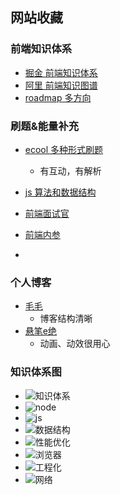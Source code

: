 ## 网站收藏

### 前端知识体系
- [掘金 前端知识体系](https://juejin.cn/post/6994657097220620319)
- [阿里 前端知识图谱](https://f2e.tech/?spm=a21iq3.home.0.0.31ef2764qzi8et)
- [roadmap 多方向](https://roadmap.sh/frontend)

### 刷题&能量补充
- [ecool 多种形式刷题](https://fe.ecool.fun/)
  - 有互动，有解析
- [js 算法和数据结构](https://github.com/trekhleb/javascript-algorithms/blob/master/README.zh-CN.md)

- [前端面试官](https://vue3js.cn/interview/es6/var_let_const.html#%E4%B8%80%E3%80%81var)
- [前端内参](https://coffe1891.gitbook.io/frontend-hard-mode-interview/)
-

### 个人博客
- [毛毛](https://maomao.ink/)
  - 博客结构清晰
- [悬笔e绝](https://www.xuanbiyijue.com/categories/)
  - 动画、动效很用心

### 知识体系图
- ![知识体系](../img/draft_img/2022-10-25_%E7%9F%A5%E8%AF%86%E4%BD%93%E7%B3%BB.jpg)
- ![node](../img/draft_img/2022-10-25_node.jpg)
- ![js](../img/draft_img/2022-10-25_JS.jpg)
- ![数据结构](../img/draft_img/2022-10-25_%E6%95%B0%E6%8D%AE%E7%BB%93%E6%9E%84.jpg)
- ![性能优化](../img/draft_img/2022-10-25_%E6%80%A7%E8%83%BD%E4%BC%98%E5%8C%96.jpg)
- ![浏览器](../img/draft_img/2022-10-25_%E6%B5%8F%E8%A7%88%E5%99%A8.jpg)
- ![工程化](../img/draft_img/2022-10-25_%E5%B7%A5%E7%A8%8B%E5%8C%96.jpg)
- ![网络](../img/draft_img/2022-10-25_%E7%BD%91%E7%BB%9C.jpg)
